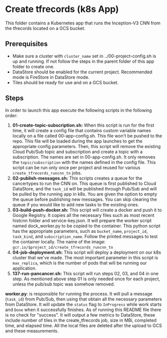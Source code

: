 # Create tfrecords (k8s App)
This folder contains a Kubernetes app that runs the Inception-V3 CNN from the tfrecords located on a GCS bucket. 

## Prerequisites
* Make sure a cluster with `cluster_name` set in ../00-project-config.sh is up and running. If not follow the steps in the parent folder of this app folder to create one.
* DataStore should be enabled for the current project. Recommended mode is FireStore in DataStore mode.
* Tiles should be ready for use and on a GCS bucket.

## Steps
In order to launch this app execute the following scripts in the following order:

1. **01-create-topic-subscription.sh:** When this script is run for the first time, it will create a config file that contains custom variable names locally on a file called 00-app-config.sh. This file won't be pushed to the repo. This file will be loaded during the app launches to get the appropriate config parameters. Then, this script will remove the existing Cloud Pub/Sub topic and subscription and create a topic with a subscription. The names are set in 00-app-config.sh. It only removes the `topic/subscription` with the names defined in the config file. This script can be run only once per project and reused for various `create_tfrecords_runcnn_tn` jobs.
2. **02-publish-messages.sh:** This scripts creates a queue for the cancertypes to run the CNN on. This queue is first published to Cloud DataStore, and the `task_id` will be published through Pub/Sub and will be pulled by the running app in k8s. You are given the option to empty the queue before publishing new messages. You can skip clearing the queue if you would like to add new tasks to the existing ones.
3. **03-build-push-docker.sh:** This script will create a docker and push it to Google Registry. It copies all the necessary files such as most recent histcnn folder and service-key.json. It will prepare the worker script named dock_worker.py to be copied to the container. This python script has the appropriate parameters, such as `bucket_name`, `project_id`, `task_kind`, and `subscription_name`. Follow the printed messages to test the container locally. The name of the image: `gcr.io/$project_id/create_tfrecords_runcnn_tn`
4. **04-job-deployment.sh:** This script will deploy a deployment on our k8s cluster that we've made. The most important parameter in this script is `max_replica`, which is the number of pods that will be running our application.
5. **137-run-pancancer.sh:** This script will run steps 02, 03, and 04 in one step. As mentioned above step 01 is only needed once for each project, unless the pub/sub topic was somehow removed.

**worker.py**: is responsible for running the process. It will pull a message (`task_id`) from Pub/Sub, then using that obtain all the necessary parameters from DataStore. It will update the `status` flag to `InProgress` while work starts and `Done` when it successfully finishes. As of running this README file there is no check for "success". It will output a few metrics to DataStore, these include number of tiles in the create_tfrecords job, size in MBi, completed time, and elapsed time. All the local files are deleted after the upload to GCS and these measurements.
